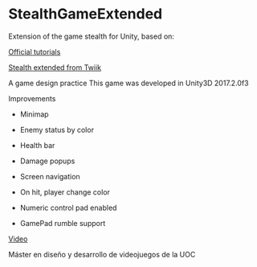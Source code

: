 ﻿# StealthGameExtended
Extension of the game stealth for Unity, based on:

[Official tutorials](https://www.youtube.com/playlist?list=PLX2vGYjWbI0QGyfO8PKY1pC8xcRb0X-nP)

[Stealth extended from Twiik](http://twiik.net/projects/stealth-extended)

A game design practice This game was developed in Unity3D 2017.2.0f3

Improvements

- Minimap

- Enemy status by color

- Health bar

- Damage popups

- Screen navigation

- On hit, player change color

- Numeric control pad enabled

- GamePad rumble support

[Video](https://youtu.be/VUmfzPUD_bc)

Máster en diseño y desarrollo de videojuegos de la UOC
